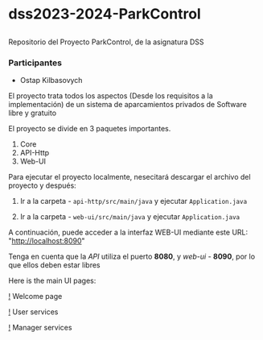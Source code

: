# dss2023-2024-ParkControl
##   
Repositorio del Proyecto ParkControl, de la asignatura DSS

[](https://github.com/OstapKH/dss2023-2024-ParkControl/wiki/Diagrama-de-Casos-de-Uso#repositorio-del-proyecto-parkcontrol-de-la-asignatura-dss)

### Participantes

[](https://github.com/OstapKH/dss2023-2024-ParkControl/wiki/Diagrama-de-Casos-de-Uso#participantes)

-   Ostap Kilbasovych

El proyecto trata todos los aspectos (Desde los requisitos a la implementación) de un sistema de aparcamientos privados de Software libre y gratuito

El proyecto se divide en 3 paquetes importantes.

 1. Core
 2. API-Http
 3. Web-UI

Para ejecutar el proyecto localmente, nesecitará descargar el archivo del proyecto y después:

1. Ir a la carpeta - `api-http/src/main/java` y ejecutar `Application.java`

2. Ir a la carpeta - `web-ui/src/main/java` y ejecutar `Application.java`

A continuación, puede acceder a la interfaz WEB-UI mediante este URL: "[http://localhost:8090](http://localhost:8090/)"

Tenga en cuenta que la *API* utiliza el puerto **8080**, y *web-ui* - **8090**, por lo que ellos deben estar libres

Here is the main UI pages:

[!](https://github.com/OstapKH/dss2023-2024-ParkControl/blob/main/docs/example_of_usage/main_page.png)
Welcome page

[!](https://github.com/OstapKH/dss2023-2024-ParkControl/blob/main/docs/example_of_usage/user_options.png)
User services

[!](https://github.com/OstapKH/dss2023-2024-ParkControl/blob/main/docs/example_of_usage/manager_options.png)
Manager services
